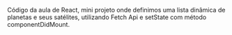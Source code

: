 Código da aula de React, mini projeto onde definimos uma lista dinâmica de planetas e seus satélites, utilizando Fetch Api e setState com método componentDidMount.
